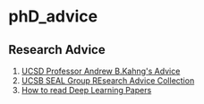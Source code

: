 # phD_advice

## Research Advice
1. [UCSD Professor Andrew B.Kahng's Advice](https://vlsicad.ucsd.edu/Research/Advice/index.html)
2. [UCSB SEAL Group REsearch Advice Collection](https://seal.ece.ucsb.edu/advice-collection)
3. [How to read Deep Learning Papers](https://blog.usejournal.com/advice-on-building-a-machine-learning-career-and-reading-research-papers-by-prof-andrew-ng-f90ac99a0182)
